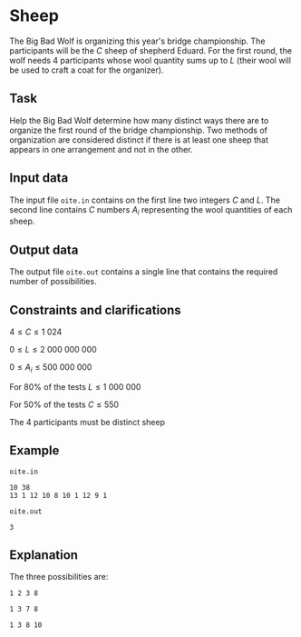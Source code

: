 # Sheep

The Big Bad Wolf is organizing this year's bridge championship. The participants will be the $C$ sheep of shepherd Eduard. For the first round, the wolf needs 4 participants whose wool quantity sums up to $L$ (their wool will be used to craft a coat for the organizer).

## Task

Help the Big Bad Wolf determine how many distinct ways there are to organize the first round of the bridge championship. Two methods of organization are considered distinct if there is at least one sheep that appears in one arrangement and not in the other.

## Input data

The input file `oite.in` contains on the first line two integers $C$ and $L$. The second line contains $C$ numbers $A_i$ representing the wool quantities of each sheep.

## Output data

The output file `oite.out` contains a single line that contains the required number of possibilities.

## Constraints and clarifications

$4 \leq C \leq 1\ 024$

$0 \leq L \leq 2\ 000\ 000\ 000$

$0 \leq A_i \leq 500\ 000\ 000$

For 80% of the tests $L \leq 1\ 000\ 000$

For 50% of the tests $C \leq 550$

The 4 participants must be distinct sheep

## Example

`oite.in`

```
10 38
13 1 12 10 8 10 1 12 9 1
```

`oite.out`

```
3
```

## Explanation

The three possibilities are:

`1 2 3 8`

`1 3 7 8`

`1 3 8 10`

